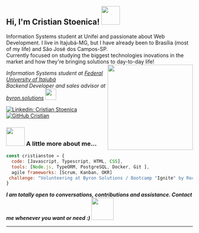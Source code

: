 <h2> Hi, I'm Cristian Stoenica! <img src="https://media.giphy.com/media/H83F4AfL798AmtKXIL/giphy.gif" width="50"></h2>
Information Systems student at Unifei and passionate about Web Development. I live in Itajubá-MG, but I have already been to Brasília (most of my life) and São José dos Campos-SP.
</br>Currently focused on studying the biggest technologies inovations in the market and how they're bringing solutions to day-to-day life!
<img align='right' src="https://media.giphy.com/media/Ll22OhMLAlVDb8UQWe/giphy.gif" width="230">
<p><em>Information Systems student at <a href="https://unifei.edu.br/">Federal University of Itajubá</a></br>Backend Developer and sales advisor at <a href="https://byronsolutions.com/">byron.solutions</a> <img src="https://media.giphy.com/media/WFZvB7VIXBgiz3oDXE/giphy.gif" width="30"> 
</em></p>


[![Linkedin: Cristian Stoenica](https://img.shields.io/badge/-cristianstoenica-blue?style=flat-square&logo=Linkedin&logoColor=white&link=https://www.linkedin.com/in/cristiansto/)](https://www.linkedin.com/in/cristiansto/)
[![GitHub Cristian](https://img.shields.io/github/followers/cristianstoe?label=follow&style=social)](https://github.com/cristianstoe)


### <img src="https://media.giphy.com/media/VgCDAzcKvsR6OM0uWg/giphy.gif" width="50"> A little more about me...  

```javascript
const cristianstoe = {
  code: [Javascript, Typescript, HTML, CSS],
  tools: [Node.js, TypeORM, PostgreSQL, Docker, Git ],
  agile frameworks: [Scrum, Kanban, OKR]
 challenge: "Volunteering at Byron Solutions / Bootcamp "Ignite" by Rocketseat "
}
```

<em><b> I am totally open to conversations, contributions and assistance. Contact me whenever you want or need :)</em> <img src="https://media.giphy.com/media/YPJ5gi3MZzSjhtQTIk/giphy.gif" width="60">

---

